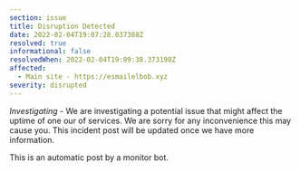 ```yaml
---
section: issue
title: Disruption Detected
date: 2022-02-04T19:07:28.037388Z
resolved: true
informational: false
resolvedWhen: 2022-02-04T19:09:38.373198Z
affected:
  - Main site - https://esmailelbob.xyz
severity: disrupted
---
```

*Investigating* - We are investigating a potential issue that might affect the uptime of one our of services. We are sorry for any inconvenience this may cause you. This incident post will be updated once we have more information.

This is an automatic post by a monitor bot.
        